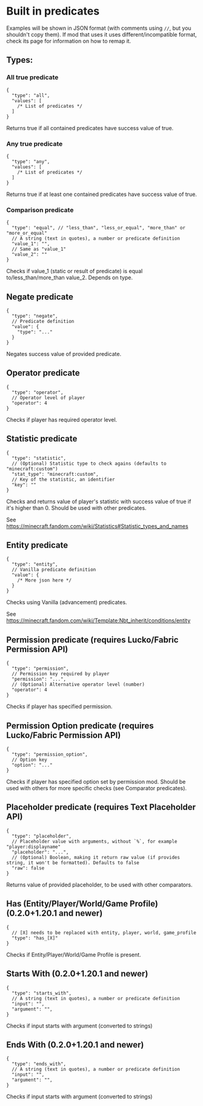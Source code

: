 # Built in predicates

Examples will be shown in JSON format (with comments using `//`, but you shouldn't copy them). If mod that uses it uses different/incompatible format, 
check its page for information on how to remap it.


## Types:

### All true predicate
```json5
{
  "type": "all",
  "values": [
    /* List of predicates */
  ]
}
```

Returns true if all contained predicates have success value of true.

### Any true predicate
```json5
{
  "type": "any",
  "values": [
    /* List of predicates */
  ]
}
```

Returns true if at least one contained predicates have success value of true.

### Comparison predicate
```json5
{
  "type": "equal", // "less_than", "less_or_equal", "more_than" or "more_or_equal"
  // A string (text in quotes), a number or predicate definition
  "value_1": "",
  // Same as "value_1"
  "value_2": ""
}
```

Checks if value_1 (static or result of predicate) is equal to/less_than/more_than 
value_2. Depends on type.

## Negate predicate
```json5
{
  "type": "negate",
  // Predicate definition
  "value": {
    "type": "..."
  }
}
```

Negates success value of provided predicate.

## Operator predicate
```json5
{
  "type": "operator",
  // Operator level of player
  "operator": 4
}
```

Checks if player has required operator level.

## Statistic predicate
```json5
{
  "type": "statistic",
  // (Optional) Statistic type to check agains (defaults to "minecraft:custom")
  "stat_type": "minecraft:custom",
  // Key of the statistic, an identifier
  "key": ""
}
```
Checks and returns value of player's statistic with success value of true 
if it's higher than 0. Should be used with other predicates.

See https://minecraft.fandom.com/wiki/Statistics#Statistic_types_and_names

## Entity predicate
```json5
{
  "type": "entity",
  // Vanilla predicate definition
  "value": {
    /* More json here */
  }
}
```

Checks using Vanilla (advancement) predicates.

See https://minecraft.fandom.com/wiki/Template:Nbt_inherit/conditions/entity

## Permission predicate (requires Lucko/Fabric Permission API)
```json5
{
  "type": "permission",
  // Permission key required by player
  "permission": "...",
  // (Optional) Alternative operator level (number)
  "operator": 4
}
```

Checks if player has specified permission.

## Permission Option predicate (requires Lucko/Fabric Permission API)
```json5
{
  "type": "permission_option",
  // Option key
  "option": "..."
}
```

Checks if player has specified option set by permission mod.
Should be used with others for more specific checks 
(see Comparator predicates).


## Placeholder predicate (requires Text Placeholder API)
```json5
{
  "type": "placeholder",
  // Placeholder value with arguments, without `%`, for example "player:displayname"
  "placeholder": "...",
  // (Optional) Boolean, making it return raw value (if provides string, it won't be formatted). Defaults to false
  "raw": false
}
```

Returns value of provided placeholder, to be used with other comparators.


## Has (Entity/Player/World/Game Profile) (0.2.0+1.20.1 and newer)
```json5
{
  // [X] needs to be replaced with entity, player, world, game_profile
  "type": "has_[X]"
}
```

Checks if Entity/Player/World/Game Profile is present.

## Starts With (0.2.0+1.20.1 and newer)
```json5
{
  "type": "starts_with",
  // A string (text in quotes), a number or predicate definition
  "input": "",
  "argument": "",
}
```

Checks if input starts with argument (converted to strings)

## Ends With (0.2.0+1.20.1 and newer)
```json5
{
  "type": "ends_with",
  // A string (text in quotes), a number or predicate definition
  "input": "",
  "argument": "",
}
```

Checks if input starts with argument (converted to strings)
